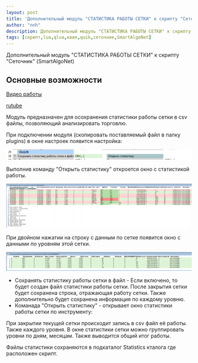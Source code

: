 ```yaml
---
layout: post
title: 'Дополнительный модуль "СТАТИСТИКА РАБОТЫ СЕТКИ" к скрипту "Сеточник" (SmartAlgoNet)'
author: "nnh"
description: Дополнительный модуль "СТАТИСТИКА РАБОТЫ СЕТКИ" к скрипту "Сеточник" (SmartAlgoNet)
tags: [скрипт,lua,qlua,квик,quik,сеточник,SmartAlgoNet]
---
```


Дополнительный модуль "СТАТИСТИКА РАБОТЫ СЕТКИ" к скрипту "Сеточник" (SmartAlgoNet)

##	Основные возможности

[Видео работы](https://youtu.be/96SuQNBDjpU)

[rutube](https://rutube.ru/video/180eebd0d36b2861c0edaeef3c4fd9e5/)

Модуль предназначен для осохранения статистики работы сетки в csv файлы, позволяющий анализировать торговлю.

При подключении модуля (скопировать поставляемый файл в папку plugins) в окне настроек появится настройка:

![](/assets/images/plugins/save_net_statistics.PNG)

Выполнив команду "Открыть статистику" откроется окно с статистикой работы.

![](/assets/images/plugins/net_statistics.PNG)

При двойном нажатии на строку с данным по сетке появится окно с данными по уровням этой сетки.

![](/assets/images/plugins/levels_statistics.PNG)


   - Сохранять статистику работы сетки в файл - Если включено, то будет создан файл статистики работы сетки. После закрытия сетки будет сохранена строка, отражающая работу сетки. Также дополнительно будет сохранена информация по каждому уровню.
   - Команада "Открыть статистику" - открывает окно статистики работы сетки по инструменту:

При закрытии текущей сетки происходит запись в csv файл её работы. Также каждого уровня. В окне статистики сетки можно группировать уровни по дням, месяцам. Также выводится общий итог работы.

Файлы статистики сохраняются в подкаталог Statistics кталога где расположен скрипт.
